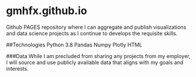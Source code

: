 # gmhfx.github.io

Github PAGES repository where I can aggregate and publish visualizations and data science projects as I continue to develops the requisite skills.

##Technologies
Python 3.8
Pandas
Numpy
Plotly
HTML

###Data
While I am precluded from sharing any projects from my employer, I will source and use publicly available data that aligns with my goals and interests.
